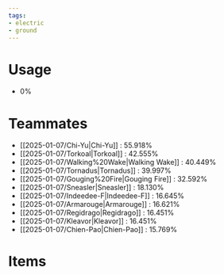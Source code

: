 ```yaml
---
tags:
- electric
- ground
---
```

# Usage
- 0%
# Teammates
- [[2025-01-07/Chi-Yu|Chi-Yu]] : 55.918%
- [[2025-01-07/Torkoal|Torkoal]] : 42.555%
- [[2025-01-07/Walking%20Wake|Walking Wake]] : 40.449%
- [[2025-01-07/Tornadus|Tornadus]] : 39.997%
- [[2025-01-07/Gouging%20Fire|Gouging Fire]] : 32.592%
- [[2025-01-07/Sneasler|Sneasler]] : 18.130%
- [[2025-01-07/Indeedee-F|Indeedee-F]] : 16.645%
- [[2025-01-07/Armarouge|Armarouge]] : 16.621%
- [[2025-01-07/Regidrago|Regidrago]] : 16.451%
- [[2025-01-07/Kleavor|Kleavor]] : 16.451%
- [[2025-01-07/Chien-Pao|Chien-Pao]] : 15.769%
# Items